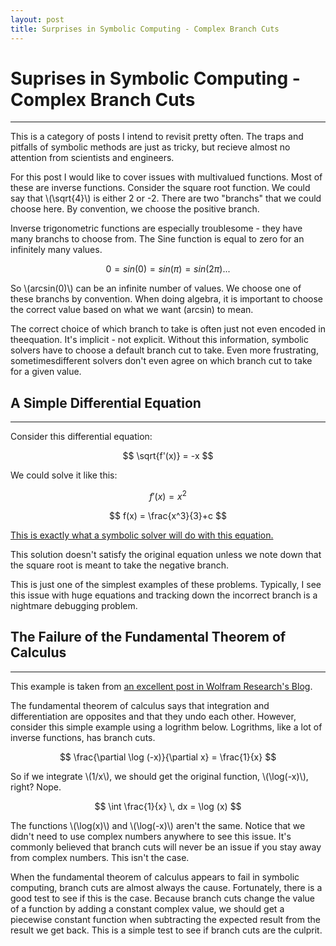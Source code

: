 ```yaml
---
layout: post
title: Surprises in Symbolic Computing - Complex Branch Cuts
---
```


# Suprises in Symbolic Computing - Complex Branch Cuts

-----

This is a category of posts I intend to revisit pretty often. The traps and pitfalls of symbolic methods are just as tricky, but recieve almost no attention from scientists and engineers.

For this post I would like to cover issues with multivalued functions. Most of these are inverse functions. Consider the square root function. We could say that \\(\sqrt{4}\\) is either 2 or -2. There are two "branchs" that we could choose here. By convention, we choose the positive branch. 

Inverse trigonometric functions are especially troublesome - they have many branchs to choose from. The Sine function is equal to zero for an infinitely many values.

$$ 0 = sin(0) = sin(\pi) = sin(2 \pi) ... $$

So \\(arcsin(0)\\) can be an infinite number of values. We choose one of these branchs by convention. When doing algebra, it is important to choose the correct value based on what we want \(arcsin\) to mean.

The correct choice of which branch to take is often just not even encoded in theequation. It's implicit - not explicit. Without this information, symbolic solvers have to choose a default branch cut to take. Even more frustrating, sometimesdifferent solvers don't even agree on which branch cut to take for a given value. 

## A Simple Differential Equation

-----

Consider this differential equation:

$$ \sqrt{f'(x)} = -x $$

We could solve it like this:

$$ f'(x) = x^2 $$

$$ f(x) = \frac{x^3}{3}+c $$

[This is exactly what a symbolic solver will do with this equation.](http://www.wolframalpha.com/input/?i=Sqrt%5Bf%27%5Bx%5D%5D+%3D%3D+-x)

This solution doesn't satisfy the original equation unless we note down that the square root is meant to take the negative branch. 

This is just one of the simplest examples of these problems. Typically, I see this issue with huge equations and tracking down the incorrect branch is a nightmare debugging problem.

## The Failure of the Fundamental Theorem of Calculus

-----

This example is taken from [an excellent post in Wolfram Research's Blog](http://blog.wolfram.com/2011/11/08/mathematica-qa-series-surprises-in-differentiation-and-integration/). 

The fundamental theorem of calculus says that integration and differentiation are opposites and that they undo each other. However, consider this simple example using a logrithm below. Logrithms, like a lot of inverse functions, has branch cuts.

$$ \frac{\partial \log (-x)}{\partial x} = \frac{1}{x} $$

So if we integrate \\(1/x\\), we should get the original function, \\(\log(-x)\\), right? Nope.

$$ \int \frac{1}{x} \, dx = \log (x) $$

The functions \\(\log(x)\\) and \\(\log(-x)\\) aren't the same. Notice that we didn't need to use complex numbers anywhere to see this issue. It's commonly believed that branch cuts will never be an issue if you stay away from complex numbers. This isn't the case.  

When the fundamental theorem of calculus appears to fail in symbolic computing, branch cuts are almost always the cause. Fortunately, there is a good test to see if this is the case. Because branch cuts change the value of a function by adding a constant complex value, we should get a piecewise constant function when subtracting the expected result from the result we get back. This is a simple test to see if branch cuts are the culprit. 
